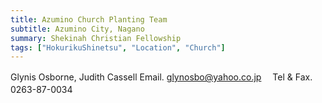 ```yaml
---
title: Azumino Church Planting Team
subtitle: Azumino City, Nagano
summary: Shekinah Christian Fellowship
tags: ["HokurikuShinetsu", "Location", "Church"]
---
```


Glynis Osborne, Judith Cassell
Email. glynosbo@yahoo.co.jp　
Tel & Fax. 0263-87-0034　
